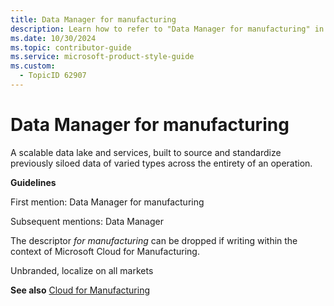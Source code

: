 ```yaml
---
title: Data Manager for manufacturing
description: Learn how to refer to "Data Manager for manufacturing" in your content.
ms.date: 10/30/2024
ms.topic: contributor-guide
ms.service: microsoft-product-style-guide
ms.custom:
  - TopicID 62907
---
```



# Data Manager for manufacturing

A scalable data lake and services, built to source and standardize previously siloed data of varied types across the entirety of an operation.  

**Guidelines**  

First mention: Data Manager for manufacturing  

Subsequent mentions: Data Manager  

The descriptor _for manufacturing_ can be dropped if writing within the context of Microsoft Cloud for Manufacturing.  

Unbranded, localize on all markets  

**See also** [Cloud for Manufacturing](~\a_z_names_terms\c\cloud-for-manufacturing.md)  

